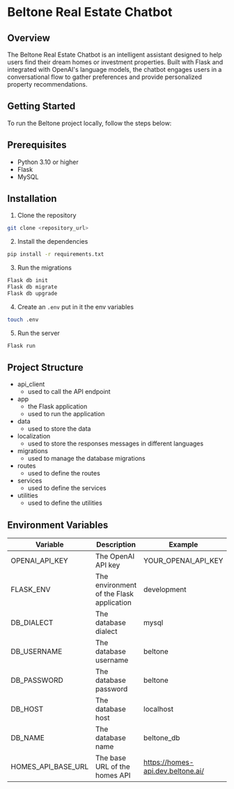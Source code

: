 # Beltone Real Estate Chatbot

## Overview

The Beltone Real Estate Chatbot is an intelligent assistant designed to help users find their dream homes or investment properties. Built with Flask and integrated with OpenAI's language models, the chatbot engages users in a conversational flow to gather preferences and provide personalized property recommendations.

## Getting Started

To run the Beltone project locally, follow the steps below:

## Prerequisites

- Python 3.10 or higher
- Flask
- MySQL

## Installation

1. Clone the repository

```bash
git clone <repository_url>
```

2. Install the dependencies

```bash
pip install -r requirements.txt
```

3. Run the migrations

```bash
Flask db init
Flask db migrate
Flask db upgrade
```

4. Create an `.env` put in it the env variables

```bash
touch .env
```

5. Run the server

```bash
Flask run
```

## Project Structure

- api_client
  - used to call the API endpoint
- app
  - the Flask application
  - used to run the application
- data
  - used to store the data
- localization
  - used to store the responses messages in different languages
- migrations
  - used to manage the database migrations
- routes
  - used to define the routes
- services
  - used to define the services
- utilities
  - used to define the utilities

## Environment Variables

| Variable           | Description                              | Example                           |
| ------------------ | ---------------------------------------- | --------------------------------- |
| OPENAI_API_KEY     | The OpenAI API key                       | YOUR_OPENAI_API_KEY               |
| FLASK_ENV          | The environment of the Flask application | development                       |
| DB_DIALECT         | The database dialect                     | mysql                             |
| DB_USERNAME        | The database username                    | beltone                           |
| DB_PASSWORD        | The database password                    | beltone                           |
| DB_HOST            | The database host                        | localhost                         |
| DB_NAME            | The database name                        | beltone_db                        |
| HOMES_API_BASE_URL | The base URL of the homes API            | https://homes-api.dev.beltone.ai/ |
